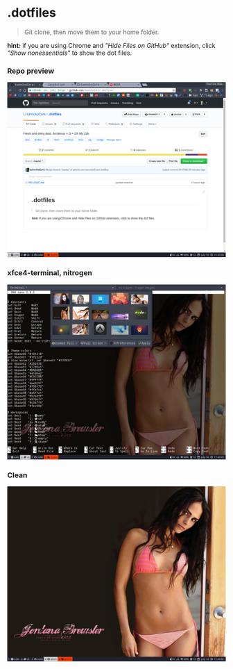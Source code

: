 # .dotfiles

> Git clone, then move them to your home folder.

**hint:** if you are using Chrome and _"Hide Files on GitHub"_ extension, click _"Show nonessentials"_ to show the dot files.

### Repo preview
![](./showcase/2017-07-16-11:43:40_1280x1024_scrot.png)

### xfce4-terminal, nitrogen
![](./showcase/2017-07-16-11:43:44_1280x1024_scrot.png)

### Clean
![](./showcase/2017-07-16-11:43:50_1280x1024_scrot.png)